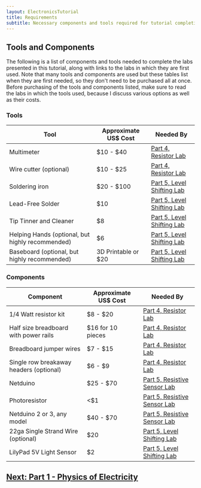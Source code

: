 ```yaml
---
layout: ElectronicsTutorial
title: Requirements
subtitle: Necessary components and tools required for tutorial completion.
---
```


## Tools and Components

The following is a list of components and tools needed to complete the labs presented in this tutorial, along with links to the labs in which they are first used. Note that many tools and components are used but these tables list when they are first needed, so they don't need to be purchased all at once. Before purchasing of the tools and components listed, make sure to read the labs in which the tools used, because I discuss various options as well as their costs.

### Tools

| Tool                                             | Approximate US$ Cost   | Needed By                                                       |
|--------------------------------------------------|------------------------|-----------------------------------------------------------------|
| Multimeter                                       | $10 - $40              | [Part 4, Resistor Lab](../../Part4/Resistor_Lab/)               |
| Wire cutter (optional)                           | $10 - $25              | [Part 4, Resistor Lab](../../Part4/Resistor_Lab/)               |
| Soldering iron                                   | $20 - $100             | [Part 5, Level Shifting Lab](../../Part5/Level_Shifting_Lab)    |
| Lead-Free Solder                                 | $10                    | [Part 5, Level Shifting Lab](../../Part5/Level_Shifting_Lab)    |
| Tip Tinner and Cleaner                           | $8                     | [Part 5, Level Shifting Lab](../../Part5/Level_Shifting_Lab)    |
| Helping Hands (optional, but highly recommended) | $6                     | [Part 5, Level Shifting Lab](../../Part5/Level_Shifting_Lab)    |
| Baseboard (optional, but highly recommended)     | 3D Printable or $20    | [Part 5, Level Shifting Lab](../../Part5/Level_Shifting_Lab)    |


### Components

| Component                              | Approximate US$ Cost   | Needed By                                                           |
|----------------------------------------|------------------------|---------------------------------------------------------------------|
| 1/4 Watt resistor kit                  | $8 - $20               | [Part 4, Resistor Lab](../../Part4/Resistor_Lab/)                   |
| Half size breadboard with power rails  | $16 for 10 pieces      | [Part 4, Resistor Lab](../../Part4/Resistor_Lab/)                   |
| Breadboard jumper wires                | $7 - $15               | [Part 4, Resistor Lab](../../Part4/Resistor_Lab/)                   |
| Single row breakaway headers (optional)| $6 - $9                | [Part 4, Resistor Lab](../../Part4/Resistor_Lab/)                   |
| Netduino                               | $25 - $70              | [Part 5, Resistive Sensor Lab](../../Part5/Resistive_Sensor_Lab)    |
| Photoresistor                          | <$1                    | [Part 5, Resistive Sensor Lab](../../Part5/Resistive_Sensor_Lab)    |
| Netduino 2 or 3, any model             | $40 - $70              | [Part 5, Resistive Sensor Lab](../../Part5/Resistive_Sensor_Lab)    |
| 22ga Single Strand Wire (optional)     | $20                    | [Part 5, Level Shifting Lab](../../Part5/Level_Shifting_Lab)        |
| LilyPad 5V Light Sensor                | $2                     | [Part 5, Level Shifting Lab](../../Part5/Level_Shifting_Lab)        |

## [Next: Part 1 - Physics of Electricity](/Hardware/Tutorials/Electronics/Part1/Atoms/)
